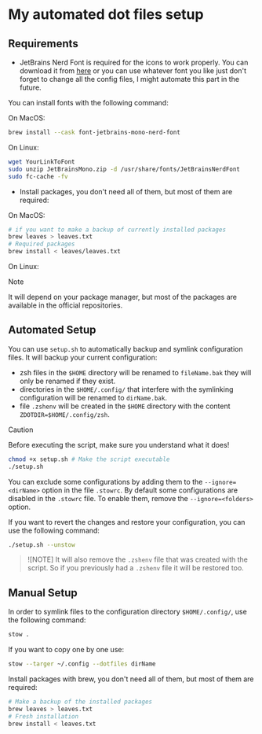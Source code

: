 # My automated dot files setup

## Requirements

- JetBrains Nerd Font is required for the icons to work properly. You can download it from [here](https://www.nerdfonts.com/font-downloads) or you can use whatever font you like just don't forget to change all the config files, I might automate this part in the future.

You can install fonts with the following command:

On MacOS:

```Bash
brew install --cask font-jetbrains-mono-nerd-font
```

On Linux:

```Bash
wget YourLinkToFont
sudo unzip JetBrainsMono.zip -d /usr/share/fonts/JetBrainsNerdFont
sudo fc-cache -fv
```

- Install packages, you don't need all of them, but most of them are required:

On MacOS:

```Bash
# if you want to make a backup of currently installed packages
brew leaves > leaves.txt
# Required packages
brew install < leaves/leaves.txt
```

On Linux:

> [!NOTE]
> It will depend on your package manager, but most of the packages are available in the official repositories.

## Automated Setup

You can use `setup.sh` to automatically backup and symlink configuration files. It will backup your current configuration:

- zsh files in the `$HOME` directory will be renamed to `fileName.bak` they will only be renamed if they exist.
- directories in the `$HOME/.config/` that interfere with the symlinking configuration will be renamed to `dirName.bak`.
- file `.zshenv` will be created in the `$HOME` directory with the content `ZDOTDIR=$HOME/.config/zsh`.

> [!CAUTION]
> Before executing the script, make sure you understand what it does!

```Bash
chmod +x setup.sh # Make the script executable
./setup.sh
```

You can exclude some configurations by adding them to the `--ignore=<dirName>` option in the file `.stowrc`. By default some configurations are disabled in the `.stowrc` file. To enable them, remove the `--ignore=<folders>` option.

If you want to revert the changes and restore your configuration, you can use the following command:

```Bash
./setup.sh --unstow
```

> ![NOTE]
> It will also remove the `.zshenv` file that was created with the script. So if you previously had a `.zshenv` file it will be restored too.

## Manual Setup

In order to symlink files to the configuration directory `$HOME/.config/`, use the following command:

```Bash
stow .
```

If you want to copy one by one use:

```Bash
stow --targer ~/.config --dotfiles dirName
```

Install packages with brew, you don't need all of them, but most of them are required:

```Bash
# Make a backup of the installed packages
brew leaves > leaves.txt
# Fresh installation
brew install < leaves.txt
```
